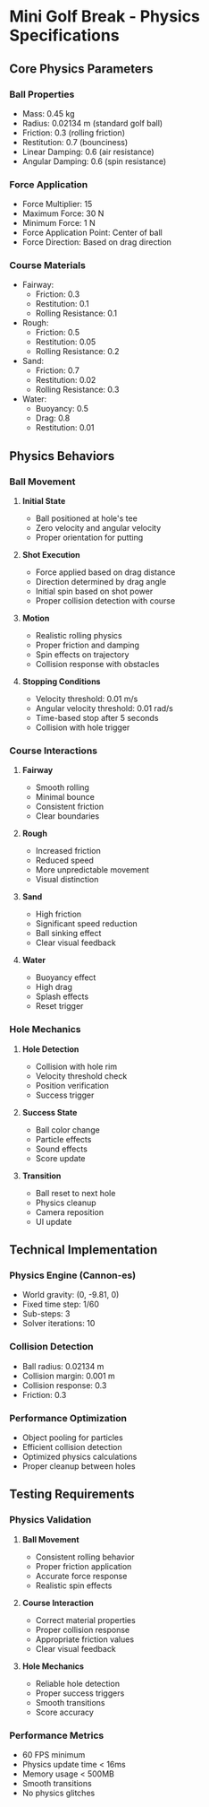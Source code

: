 # Mini Golf Break - Physics Specifications

## Core Physics Parameters

### Ball Properties
- Mass: 0.45 kg
- Radius: 0.02134 m (standard golf ball)
- Friction: 0.3 (rolling friction)
- Restitution: 0.7 (bounciness)
- Linear Damping: 0.6 (air resistance)
- Angular Damping: 0.6 (spin resistance)

### Force Application
- Force Multiplier: 15
- Maximum Force: 30 N
- Minimum Force: 1 N
- Force Application Point: Center of ball
- Force Direction: Based on drag direction

### Course Materials
- Fairway: 
  - Friction: 0.3
  - Restitution: 0.1
  - Rolling Resistance: 0.1
- Rough:
  - Friction: 0.5
  - Restitution: 0.05
  - Rolling Resistance: 0.2
- Sand:
  - Friction: 0.7
  - Restitution: 0.02
  - Rolling Resistance: 0.3
- Water:
  - Buoyancy: 0.5
  - Drag: 0.8
  - Restitution: 0.01

## Physics Behaviors

### Ball Movement
1. **Initial State**
   - Ball positioned at hole's tee
   - Zero velocity and angular velocity
   - Proper orientation for putting

2. **Shot Execution**
   - Force applied based on drag distance
   - Direction determined by drag angle
   - Initial spin based on shot power
   - Proper collision detection with course

3. **Motion**
   - Realistic rolling physics
   - Proper friction and damping
   - Spin effects on trajectory
   - Collision response with obstacles

4. **Stopping Conditions**
   - Velocity threshold: 0.01 m/s
   - Angular velocity threshold: 0.01 rad/s
   - Time-based stop after 5 seconds
   - Collision with hole trigger

### Course Interactions

1. **Fairway**
   - Smooth rolling
   - Minimal bounce
   - Consistent friction
   - Clear boundaries

2. **Rough**
   - Increased friction
   - Reduced speed
   - More unpredictable movement
   - Visual distinction

3. **Sand**
   - High friction
   - Significant speed reduction
   - Ball sinking effect
   - Clear visual feedback

4. **Water**
   - Buoyancy effect
   - High drag
   - Splash effects
   - Reset trigger

### Hole Mechanics

1. **Hole Detection**
   - Collision with hole rim
   - Velocity threshold check
   - Position verification
   - Success trigger

2. **Success State**
   - Ball color change
   - Particle effects
   - Sound effects
   - Score update

3. **Transition**
   - Ball reset to next hole
   - Physics cleanup
   - Camera reposition
   - UI update

## Technical Implementation

### Physics Engine (Cannon-es)
- World gravity: (0, -9.81, 0)
- Fixed time step: 1/60
- Sub-steps: 3
- Solver iterations: 10

### Collision Detection
- Ball radius: 0.02134 m
- Collision margin: 0.001 m
- Collision response: 0.3
- Friction: 0.3

### Performance Optimization
- Object pooling for particles
- Efficient collision detection
- Optimized physics calculations
- Proper cleanup between holes

## Testing Requirements

### Physics Validation
1. **Ball Movement**
   - Consistent rolling behavior
   - Proper friction application
   - Accurate force response
   - Realistic spin effects

2. **Course Interaction**
   - Correct material properties
   - Proper collision response
   - Appropriate friction values
   - Clear visual feedback

3. **Hole Mechanics**
   - Reliable hole detection
   - Proper success triggers
   - Smooth transitions
   - Score accuracy

### Performance Metrics
- 60 FPS minimum
- Physics update time < 16ms
- Memory usage < 500MB
- Smooth transitions
- No physics glitches
